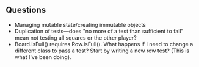 ## Questions
+ Managing mutable state/creating immutable objects
+ Duplication of tests—does "no more of a test than sufficient to fail" mean not testing all squares or the other player?
+ Board.isFull() requires Row.isFull(). What happens if I need to change a different class to pass a test? Start by writing a new row test? (This is what I've been doing).